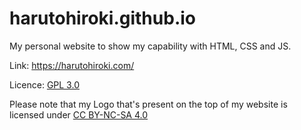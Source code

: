# harutohiroki.github.io
My personal website to show my capability with HTML, CSS and JS.

Link: https://harutohiroki.com/

Licence: [GPL 3.0](https://github.com/HarutoHiroki/harutohiroki.github.io/blob/master/LICENSE)

Please note that my Logo that's present on the top of my website is licensed under [CC BY-NC-SA 4.0](http://creativecommons.org/licenses/by-nc-sa/4.0/)
